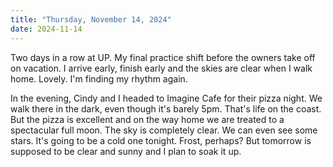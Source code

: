 ```yaml
---
title: "Thursday, November 14, 2024"
date: 2024-11-14
---
```


Two days in a row at UP.  My final practice shift before the owners take off on vacation.  I arrive early, finish early and the skies are clear when I walk home.  Lovely.  I'm finding my rhythm again.

In the evening, Cindy and I headed to Imagine Cafe for their pizza night.  We walk there in the dark, even though it's barely 5pm.  That's life on the coast.  But the pizza is excellent and on the way home we are treated to a spectacular full moon.  The sky is completely clear.  We can even see some stars.  It's going to be a cold one tonight.  Frost, perhaps?  But tomorrow is supposed to be clear and sunny and I plan to soak it up.
